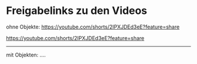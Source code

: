 # Freigabelinks zu den Videos


ohne Objekte:
https://youtube.com/shorts/2IPXJDEd3eE?feature=share

https://youtube.com/shorts/2IPXJDEd3eE?feature=share

---

mit Objekten:
....
